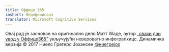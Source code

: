 ```yaml
---
title: Оффице 365
inshort: Недефинисана
translator: Microsoft Cognitive Services
---
```



Овај рад је заснован на оригинално дело Матт Wаде, аутор [„сваки дан увод у Оффице365”](http://icansharepoint.com/an-everyday-intro-to-office-365/) укључујући невероватно инфограпхицс. Динамичка верзија © 2017 Ниелс Грегерс Јохансен [@ниегрејох](https://twitter.com/niegrejoh)

